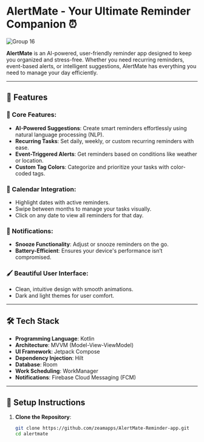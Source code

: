 # AlertMate - Your Ultimate Reminder Companion ⏰

![Group 16](https://github.com/user-attachments/assets/268422cd-a24b-47a8-891d-3abf6a85b19d)


**AlertMate** is an AI-powered, user-friendly reminder app designed to keep you organized and stress-free. Whether you need recurring reminders, event-based alerts, or intelligent suggestions, AlertMate has everything you need to manage your day efficiently.

---

## 🚀 Features

### 🌟 Core Features:
- **AI-Powered Suggestions**: Create smart reminders effortlessly using natural language processing (NLP).
- **Recurring Tasks**: Set daily, weekly, or custom recurring reminders with ease.
- **Event-Triggered Alerts**: Get reminders based on conditions like weather or location.
- **Custom Tag Colors**: Categorize and prioritize your tasks with color-coded tags.

### 📅 Calendar Integration:
- Highlight dates with active reminders.
- Swipe between months to manage your tasks visually.
- Click on any date to view all reminders for that day.

### 🔔 Notifications:
- **Snooze Functionality**: Adjust or snooze reminders on the go.
- **Battery-Efficient**: Ensures your device's performance isn’t compromised.

### 🖌️ Beautiful User Interface:
- Clean, intuitive design with smooth animations.
- Dark and light themes for user comfort.

---

## 🛠️ Tech Stack

- **Programming Language**: Kotlin
- **Architecture**: MVVM (Model-View-ViewModel)
- **UI Framework**: Jetpack Compose
- **Dependency Injection**: Hilt
- **Database**: Room
- **Work Scheduling**: WorkManager
- **Notifications**: Firebase Cloud Messaging (FCM)

---


## 🧩 Setup Instructions

1. **Clone the Repository**:
   ```bash
   git clone https://github.com/zeamapps/AlertMate-Reminder-app.git
   cd alertmate

